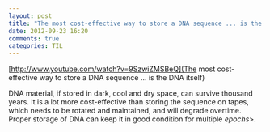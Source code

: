 ```yaml
---
layout: post
title: "The most cost-effective way to store a DNA sequence ... is the DNA itself"
date: 2012-09-23 16:20
comments: true
categories: TIL
---
```

[http://www.youtube.com/watch?v=9SzwiZMSBeQ](The most cost-effective way to store a DNA sequence ... is the DNA itself)


DNA material, if stored in dark, cool and dry space, can survive thousand years. It is  a lot more cost-effective than storing the sequence on tapes, which needs to be rotated and maintained, and will degrade overtime. Proper storage of DNA can keep it in good condition for multiple  *epochs*>.

